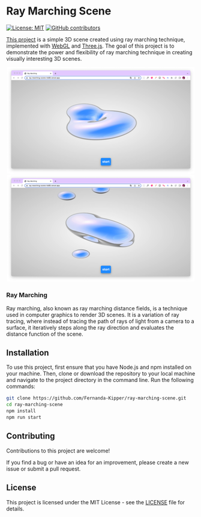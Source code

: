 # Ray Marching Scene

[![License: MIT](https://img.shields.io/badge/License-MIT-yellow.svg)](https://opensource.org/licenses/MIT)
[![GitHub contributors](https://img.shields.io/github/contributors/your-username/your-repository.svg)](https://github.com/Fernanda-Kipper/ray-marching-scene/graphs/contributors)

[This project](https://ray-marching-scene.vercel.app/) is a simple 3D scene created using ray marching technique, implemented with [WebGL](https://webgl2fundamentals.org/) and [Three.js](https://threejs.org/). The goal of this project is to demonstrate the power and flexibility of ray marching technique in creating visually interesting 3D scenes. 

<p align="center">
    <img src="./.github/first-image.png" width="500">
    <img src="./.github/second-image.png" width="500">
</p>

### Ray Marching

Ray marching, also known as ray marching distance fields, is a technique used in computer graphics to render 3D scenes. It is a variation of ray tracing, where instead of tracing the path of rays of light from a camera to a surface, it iteratively steps along the ray direction and evaluates the distance function of the scene.



## Installation

To use this project, first ensure that you have Node.js and npm installed on your machine. Then, clone or download the repository to your local machine and navigate to the project directory in the command line. Run the following commands:


```bash
git clone https://github.com/Fernanda-Kipper/ray-marching-scene.git
cd ray-marching-scene
npm install
npm run start
```

## Contributing

Contributions to this project are welcome! 

If you find a bug or have an idea for an improvement, please create a new issue or submit a pull request.

## License

This project is licensed under the MIT License - see the [LICENSE](LICENSE) file for details.